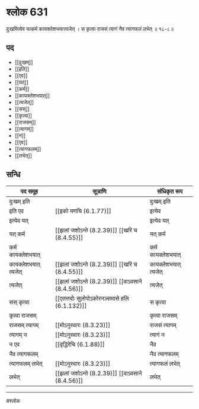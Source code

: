 # श्लोक 631

दुःखमित्येव यत्कर्म कायक्लेशभयात्त्यजेत् ।
स कृत्वा राजसं त्यागं नैव त्यागफलं लभेत् ॥ १८-८॥


## पद 

- [[दुःखम्]]
- [[इति]]
- [[एव]]
- [[यत्]]
- [[कर्म]]
- [[कायक्लेशभयात्]]
- [[त्यजेत्]]
- [[सस्]]
- [[कृत्वा]]
- [[राजसम्]]
- [[त्यागम्]]
- [[न]]
- [[एव]]
- [[त्यागफलम्]]
- [[लभेत्]]

## सन्धि

| पद समूह | सूत्राणि | संधिकृत रूप |
| ----- | ----- | ----- |
| दुःखम् इति |  | दुःखम् इति |
| इति एव |  [[इको यणचि (6.1.77)]] | इत्येव |
| इत्येव यत् |  | इत्येव यत् |
| यत् कर्म |  [[झलां जशोऽन्ते (8.2.39)]] [[खरि च (8.4.55)]] | यत् कर्म |
| कर्म कायक्लेशभयात् |  | कर्म कायक्लेशभयात् |
| कायक्लेशभयात् त्यजेत् |  [[झलां जशोऽन्ते (8.2.39)]] [[खरि च (8.4.55)]] | कायक्लेशभयात् त्यजेत् |
| त्यजेत् |  [[झलां जशोऽन्ते (8.2.39)]] [[वाऽवसाने (8.4.56)]] | त्यजेत् |
| सस् कृत्वा |  [[एतत्तदोः सुलोपोऽकोरनञ्समासे हलि (6.1.132)]] | स कृत्वा |
| कृत्वा राजसम् |  | कृत्वा राजसम् |
| राजसम् त्यागम् |  [[मोऽनुस्वारः (8.3.23)]] | राजसं त्यागम् |
| त्यागम् न |  [[मोऽनुस्वारः (8.3.23)]] | त्यागं न |
| न एव |  [[वृद्धिरेचि (6.1.88)]] | नैव |
| नैव त्यागफलम् |  | नैव त्यागफलम् |
| त्यागफलम् लभेत् |  [[मोऽनुस्वारः (8.3.23)]] | त्यागफलं लभेत् |
| लभेत् |  [[झलां जशोऽन्ते (8.2.39)]] [[वाऽवसाने (8.4.56)]] | लभेत् |


---

#श्लोक